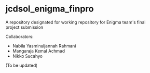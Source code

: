 # jcdsol_enigma_finpro
A repository designated for working repository for Enigma team's final project submission

Collaborators:
- Nabila Yasminuljannah Rahmani
- Mangaraja Kemal Achmad
- Nikko Sucahyo

(To be updated)

